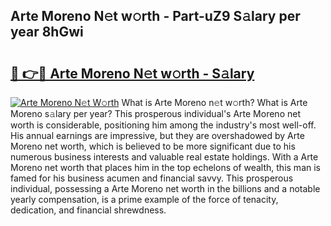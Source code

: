 ## Arte Moreno N𝚎t w𝚘rth - Part-uZ9 S𝚊lary per year 8hGwi

# <h2><a href="http://gc3davv.nevu.top/?p=Arte+Moreno">🔗 👉🔴 Arte Moreno N𝚎t w𝚘rth - S𝚊lary</a></h2>

[![Arte Moreno N𝚎t W𝚘rth](https://i.imgur.com/Oavwk0R.jpeg)](http://gc3davv.nevu.top/?p=Arte+Moreno)
What is Arte Moreno n𝚎t w𝚘rth? What is Arte Moreno s𝚊lary per year?
This prosperous individual's Arte Moreno net worth is considerable, positioning him among the industry's most well-off. His annual earnings are impressive, but they are overshadowed by Arte Moreno net worth, which is believed to be more significant due to his numerous business interests and valuable real estate holdings. With a Arte Moreno net worth that places him in the top echelons of wealth, this man is famed for his business acumen and financial savvy. This prosperous individual, possessing a Arte Moreno net worth in the billions and a notable yearly compensation, is a prime example of the force of tenacity, dedication, and financial shrewdness.
